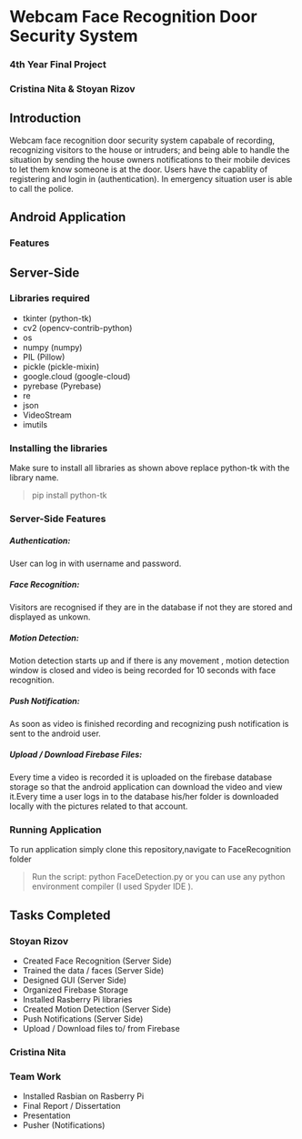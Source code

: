 # Webcam Face Recognition Door Security System

### 4th Year Final Project
### Cristina Nita & Stoyan Rizov


## Introduction
Webcam face recognition door security system capabale of recording, recognizing visitors to the house or intruders; and being able to handle the situation by sending the house owners notifications to their mobile devices to let them know someone is at the door. Users have the capablity of registering and login in (authentication). In emergency situation user is able to call the police.


## Android Application

### Features


## Server-Side
### Libraries required
- tkinter (python-tk)
- cv2 (opencv-contrib-python)
- os 
- numpy (numpy)
- PIL (Pillow)
- pickle (pickle-mixin)
- google.cloud (google-cloud)
- pyrebase (Pyrebase)
- re
- json
- VideoStream
- imutils

### Installing the libraries 
Make sure to install all libraries as shown above replace python-tk with the library name.
> pip install python-tk

### Server-Side Features 

##### Authentication:
User can log in with username and password.

##### Face Recognition:
Visitors are recognised if they are in the database if not they are stored and displayed as unkown. 

##### Motion Detection:
Motion detection starts up and if there is any movement , motion detection window is closed and video is being recorded
for 10 seconds with face recognition.

##### Push Notification:
As soon as video is finished recording and recognizing push notification is sent to the android user.

##### Upload / Download Firebase Files:
Every time a video is recorded it is uploaded on the firebase database storage so that the android application 
can download the video and view it.Every time a user logs in to the database his/her folder is downloaded locally 
with the pictures related to that account.


### Running Application
To run application simply clone this repository,navigate to FaceRecognition folder
> Run the script: python FaceDetection.py
> or you can use any python environment compiler (I used Spyder IDE ).

## Tasks Completed

### Stoyan Rizov
- Created Face Recognition (Server Side)
- Trained the data / faces (Server Side)
- Designed GUI  (Server Side)
- Organized Firebase Storage 
- Installed Rasberry Pi libraries 
- Created Motion Detection (Server Side)
- Push Notifications (Server Side)
- Upload / Download files to/ from Firebase

### Cristina Nita


### Team Work
- Installed Rasbian on Rasberry Pi
- Final Report / Dissertation
- Presentation
- Pusher (Notifications)
